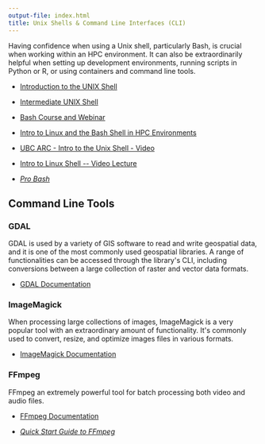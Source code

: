 ```yaml
---
output-file: index.html
title: Unix Shells & Command Line Interfaces (CLI)
---
```


Having confidence when using a Unix shell, particularly Bash, is crucial when
working within an HPC environment. It can also be extraordinarily helpful when
setting up development environments, running scripts in Python or R, or using
containers and command line tools.

- [Introduction to the UNIX Shell](https://ubc-library-rc.github.io/intro-shell/)

- [Intermediate UNIX Shell](https://ubc-library-rc.github.io/advanced-shell/)

- [Bash Course and Webinar](https://mint.westdri.ca/bash/)

- [Intro to Linux and the Bash Shell in HPC Environments](https://confluence.it.ubc.ca/display/UARC/Introduction+to+Linux+and+Using+the+Command+Line+Interface)

- [UBC ARC - Intro to the Unix Shell - Video](https://youtu.be/gKz0-y4DXws?si=1zw4pO6GeOosxzfK)

- [Intro to Linux Shell -- Video Lecture](https://www.youtube.com/watch?v=eLF598YqbFw)

- _[Pro Bash](https://go.exlibris.link/6FxkGXft)_

## Command Line Tools

### GDAL

GDAL is used by a variety of GIS software to read and write geospatial data, and
it is one of the most commonly used geospatial libraries. A range of
functionalities can be accessed through the library's CLI, including conversions
between a large collection of raster and vector data formats.

- [GDAL Documentation](https://gdal.org/programs/index.html#general)

### ImageMagick

When processing large collections of images, ImageMagick is a very popular tool
with an extraordinary amount of functionality. It's commonly used to convert,
resize, and optimize images files in various formats.

- [ImageMagick Documentation](https://imagemagick.org/script/command-line-tools.php)

### FFmpeg

FFmpeg an extremely powerful tool for batch processing both video and audio
files.

- [FFmpeg Documentation](https://ffmpeg.org/ffmpeg.html)

- _[Quick Start Guide to FFmpeg](https://go.exlibris.link/XSRj7ZcH)_
